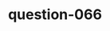 ---
layout: question
title: question-066
number: 066
question: Name a type of building where it always seems to be cold.
answer1: Doctor office | 44
answer2: Work | 19
answer3: Classroom | 14
answer4: DMV | 4
answer5: Hotel room | 4
answer6: Igloo | 2
answer7:
answer8:
answer9:
answer10:
---
